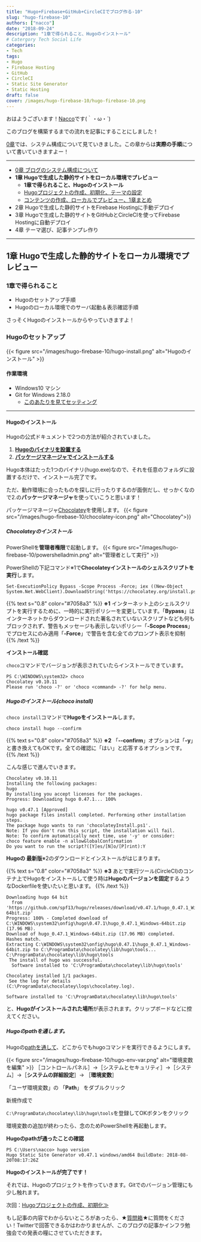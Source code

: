 ```yaml
---
title: "Hugo+Firebase+GitHub+CircleCIでブログ作る-10"
slug: "hugo-firebase-10"
authors: ["nacco"]
date: "2018-09-24"
description: "1章で得られること、Hugoのインストール"
# Catergory Tech Social Life
categories:
- Tech
tags:
- Hugo
- Firebase Hosting
- GitHub
- CircleCI
- Static Site Generator
- Static Hosting
draft: false
cover: /images/hugo-firebase-10/hugo-firebase-10.png
---
```


おはようございます！[Nacco](https://twitter.com/climbing_nacco)です(｀・ω・´)

このブログを構築するまでの流れを記事にすることにしました！

[0章](../hugo-firebase-00)では、システム構成について見ていきました。この章からは**実際の手順**について書いていきますよー！

---

- [0章 ブログのシステム構成について](../hugo-firebase-00)
- **1章 Hugoで生成した静的サイトをローカル環境でプレビュー**
  - **1章で得られること、Hugoのインストール**
  - [Hugoプロジェクトの作成、初期化、テーマの設定](../hugo-firebase-11)
  - [コンテンツの作成、ローカルでプレビュー、1章まとめ](../hugo-firebase-12)
- 2章 Hugoで生成した静的サイトをFirebase Hostingに手動デプロイ
- 3章 Hugoで生成した静的サイトをGitHubとCircleCIを使ってFirebase Hostingに自動デプロイ
- 4章 テーマ選び、記事テンプレ作り

---
## 1章 Hugoで生成した静的サイトをローカル環境でプレビュー

### 1章で得られること

- Hugoのセットアップ手順
- Hugoのローカル環境でのサーバ起動＆表示確認手順

さっそくHugoのインストールからやっていきますよ！

### Hugoのセットアップ
{{< figure src="/images/hugo-firebase-10/hugo-install.png" alt="Hugoのインストール" >}}

#### 作業環境
- Windows10 マシン
- Git for Windows 2.18.0
  - [このあたりを見てセッティング](http://vdeep.net/git-for-windows)

---
#### Hugoのインストール

Hugoの公式ドキュメントで2つの方法が紹介されていました。

1. **[Hugoのバイナリを設置する](https://gohugo.io/getting-started/installing#binary-cross-platform)**
2. **[パッケージマネージャでインストールする](https://gohugo.io/getting-started/installing#chocolatey-windows)**

Hugo本体はたった1つのバイナリ(hugo.exe)なので、それを任意のフォルダに設置するだけで、インストール完了です。

ただ、動作環境に合ったものを探しに行ったりするのが面倒だし、せっかくなので2.の**パッケージマネージャ**を使っていこうと思います！


パッケージマネージャ[Chocolatey](https://chocolatey.org/)を使用します。
{{< figure src="/images/hugo-firebase-10/chocolatey-icon.png" alt="Chocolatey">}}
##### Chocolateyのインストール

PowerShellを**管理者権限**で起動します。
{{< figure src="/images/hugo-firebase-10/powershelladmin.png" alt="管理者として実行" >}}

PowerShellの下記コマンド※1で**Chocolateyインストールのシェルスクリプトを実行**します。
```
Set-ExecutionPolicy Bypass -Scope Process -Force; iex ((New-Object System.Net.WebClient).DownloadString('https://chocolatey.org/install.ps1'))
```

{{% text s="0.8" color="#7058a3" %}}
**※1** インターネット上のシェルスクリプトを実行するために、一時的に実行ポリシーを変更しています。「**Bypass**」はインターネットからダウンロードされた署名されていないスクリプトなども何もブロックされず、警告もメッセージも表示しないポリシー「**-Scope Process**」でプロセスにのみ適用「**-Force**」で警告を含む全てのプロンプト表示を抑制
{{% /text %}}

**インストール確認**

`choco`コマンドでバージョンが表示されていたらインストールできています。
```
PS C:\WINDOWS\system32> choco
Chocolatey v0.10.11
Please run 'choco -?' or 'choco <command> -?' for help menu.
```

##### Hugoのインストール(choco install)

`choco install`コマンドで**Hugoをインストール**します。
```
choco install hugo --confirm
```
{{% text s="0.8" color="#7058a3" %}}
**※2** 「**--confirm**」オプションは「**-y**」と書き換えてもOKです。全ての確認に「はい」と応答するオプションです。
{{% /text %}}

こんな感じで進んでいきます。
```
Chocolatey v0.10.11
Installing the following packages:
hugo
By installing you accept licenses for the packages.
Progress: Downloading hugo 0.47.1... 100%

hugo v0.47.1 [Approved]
hugo package files install completed. Performing other installation steps.
The package hugo wants to run 'chocolateyInstall.ps1'.
Note: If you don't run this script, the installation will fail.
Note: To confirm automatically next time, use '-y' or consider:
choco feature enable -n allowGlobalConfirmation
Do you want to run the script?([Y]es/[N]o/[P]rint):Y

```
**Hugoの 最新版**※2のダウンロードとインストールがはじまります。

{{% text s="0.8" color="#7058a3" %}}
**※3** あとで実行ツール(CircleCI)のコンテナ上でHugoをインストールして使う時は**Hugoのバージョンを固定**するようなDockerfileを使いたいと思います。
{{% /text %}}

```
Downloading hugo 64 bit
  from 'https://github.com/spf13/hugo/releases/download/v0.47.1/hugo_0.47.1_Windows-64bit.zip'
Progress: 100% - Completed download of C:\WINDOWS\system32\onfig\hugo\0.47.1\hugo_0.47.1_Windows-64bit.zip (17.96 MB).
Download of hugo_0.47.1_Windows-64bit.zip (17.96 MB) completed.
Hashes match.
Extracting C:\WINDOWS\system32\onfig\hugo\0.47.1\hugo_0.47.1_Windows-64bit.zip to C:\ProgramData\chocolatey\lib\hugo\tools...
C:\ProgramData\chocolatey\lib\hugo\tools
 The install of hugo was successful.
  Software installed to 'C:\ProgramData\chocolatey\lib\hugo\tools'

Chocolatey installed 1/1 packages.
 See the log for details (C:\ProgramData\chocolatey\logs\chocolatey.log).
```

`Software installed to 'C:\ProgramData\chocolatey\lib\hugo\tools'`

と、**Hugoがインストールされた場所**が表示されます。クリップボードなどに控えてください。

##### Hugoのpathを通します。

Hugoの[pathを通して](https://qiita.com/sta/items/63e1048025d1830d12fd)、どこからでもhugoコマンドを実行できるようにします。

{{< figure src="/images/hugo-firebase-10/hugo-env-var.png" alt="環境変数を編集" >}}
［コントロールパネル］→［システムとセキュリティ］→［システム］→［**システムの詳細設定**］→ ［**環境変数**］

「ユーザ環境変数」の 「**Path**」 をダブルクリック

新規作成で

`C:\ProgramData\chocolatey\lib\hugo\tools`を登録してOKボタンをクリック

環境変数の追加が終わったら、念のためPowerShellを再起動します。

**Hugoのpathが通ったことの確認**
```
PS C:\Users\nacco> hugo version
Hugo Static Site Generator v0.47.1 windows/amd64 BuildDate: 2018-08-20T08:17:26Z
```

**Hugoのインストールが完了です！**

それでは、Hugoのプロジェクトを作っていきます。Gitでのバージョン管理にも少し触れます。

次回：[Hugoプロジェクトの作成、初期化≫](../hugo-firebase-11)

もし記事の内容でわからないところがあったら、★[質問箱](https://peing.net/ja/climbing_nacco?event=0)★に質問をください！Twitterで回答できるかはわかりませんが、このブログの記事かインフラ勉強会での発表の糧にさせていただきます。